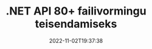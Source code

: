 ---
############################# Static ############################
layout: "product"
date: 2022-11-02T19:37:38
draft: false

product: "Conversion"
product_tag: "conversion"
platform: .NET
platform_tag: net

############################# Head ############################
head_title: "C# .NET Document Conversion API | Teisendage PDF Wordi Excel PPTX HTML-pildid"
head_description: "C# .NET Document Conversion API. Teisendage PDF Wordi DOC DOCX, Exceli arvutustabelid PPT PPTX, HTML, PSD, MPT MPP, MSG EMLX, AutoCAD ja pildifailivormingud."

############################# Header ############################
title: ".NET API 80+ failivormingu teisendamiseks"
description: "Lihtne API dokumentide ja kujutiste teisendamise funktsioonide integreerimiseks .NET-i rakendustesse ilma välist tarkvara installimata."
button:
    enable: true
    icon: "fas fa-arrow-down"
    label: "Laadige alla tasuta prooviversioon"
    link: "https://downloads.groupdocs.com/conversion/net"

############################# SubMenu ############################
submenu:
    enable: true
    
    left:
        img_alt: "GroupDocs.Conversion for .NET"
        image: "https://www.groupdocs.cloud/templates/groupdocs/images/product-logos/groupdocs-conversion-net.png"
        product: "GroupDocs.Conversion"
        platform: ".NET"

    middle:
        button:
            # button loop
            - link: "#overview"
              text: "Ülevaade"

            # button loop
            - link: "#features"
              text: "Funktsioonid"

            # button loop
            - link: "#support"
              text: "Toetus"

            # button loop
            - link: "https://products.groupdocs.app/conversion"
              text: "Live demo"

            # button loop
            - link: "https://purchase.groupdocs.com/pricing/conversion/net"
              text: "Hinnakujundus"

    right:
        link_download: "https://downloads.groupdocs.com/conversion"
        link_learn: "https://docs.groupdocs.com/conversion/net/"
        link_buy: "https://purchase.groupdocs.com"

############################# Overview ############################
overview:
    enable: true
    content: |
      GroupDocs.Conversion for .NET pakub lihtsat API-liideste komplekti, mis võimaldab arendajatel luua võimsaid dokumentide teisendamise rakendusi C#-s, ASP.NET-is ja muudes .NET-iga seotud tehnoloogiates. GroupDocs.Conversion for .NET API pakub teie lõppkasutajatele kiiret, tõhusat ja usaldusväärset failide teisendamise lahendust. See toetab täpsete teisenduste sooritamist kõigi populaarsete äridokumentide vormingute vahel, sealhulgas: PDF, HTML, e-post, Microsoft Wordi dokumendid, Exceli arvutustabelid, PowerPointi esitlused, Project, Photoshop, CorelDraw, AutoCAD, diagrammid, rasterpildi failivormingud ja palju muud. Dokumendikonverteri teek tuvastab automaatselt lähtedokumendi vormingu ja annab teile täieliku kontrolli, et teisendada kas kogu dokument või konkreetsed lehed soovitud väljundvormingusse. Lihtsam on asendada puuduvad fondid eelistatutega ja lisada teksti või pildi vesimärke mis tahes dokumendilehele.

      GroupDocs.Conversion for .NET saab kasutada rakenduste arendamiseks mis tahes arenduskeskkonnas, mis sihib .NET-platvormi. See ühildub kõigi .NET-põhiste keeltega ja toetab populaarseid operatsioonisüsteeme (Windows, Linux, MacOS), kuhu saab installida Mono või .NET raamistikke (sh .NET Core).
    tabs:
      enable: true
      
      ## TAB ONE ##
      tab_one:
        description: |
          Järgmine on toote GroupDocs.Conversion for .NET ülevaade:
        
        right:
          enable: true
          icon: "fab fa-html5"
          title: "Ülevaade"
          content: |
            * Failitüübi automaatne tuvastamine
            * Teisenda dokumendid
            * Teisenda esitlusi
            * Teisendage arvutustabeleid
            * Teisendage rasterpildid
            * Teisendage PDF-dokumendid
            * Teisendage muid vorminguid
            * Rakenda vesimärk
            * Määrake faili parool
            * Kohanda konversiooni

      ## TAB TWO ##
      tab_two:
        description: |
          GroupDocs.Conversion for .NET toetab teisendamist kõigi populaarsete ja sageli kasutatavate [dokumendifailivormingute](https://docs.groupdocs.com/conversion/net/supported-document-formats/) vahel.

        left:
          enable: true
          table:
            # table loop
            - title: "Teisenda asukohast:"
              content: |
                * **Dokumendid**: DOC, DOCX, DOCM, DOT, DOTX, DOTM, RTF, TXT, ODT, OTT
                * **Arvutustabelid**: XLS, XLSX, XLSM, XLSB, CSV, XLS2003, ODS, TSV, XLT, XLTX, XLTM, XLAM, FODS, SXC
                * **Esitlused**: PPT, PPTX, PPS, PPSX, ODP, POT, POTX, POTM, PPTM, PPSM, FODP
                * **Pildid**: TIF, TIFF, JPG, JPEG, PNG, GIF, BMP, ICO, DIB, JPC, JPEG-LS, JPEG2000
                * **Kaasaskantav**: PDF, XPS, OXPS, EPUB
                * **HTML**: HTM, HTML, MHTML
                * **Metafailid**: EMZ, WMZ
                * **PhotoShop**: PSD
                * **Projekt**: MPP, MPT, MPX
                * **Outlook**: PST, OST
                * **E-post**: MSG, EML, EMLX
                * **Diagrammid**: VSD, VSDX, VSDM, VSS, VSSM, VST, VSTM, VSX, VTX, VDW, VDX, SVG, SVGZ
                * **AutoCAD**: DXF, DWG, DWF, STL, IFC, DWT
                * **PostScript**: EPS, PS, PSL, CGM
                * **CorelDRAW**: CDR, CMX
                * **Muu**: VCF, PLT, LGS, OTG, MD, AI, LOG

        right:
          enable: true
          table:
            # table loop
            - title: "Teisenda:"
              content: |
                * **Dokumendid**: DOC, DOCX, DOCM, DOT, DOTX, DOTM, RTF, TXT, ODT, OTT
                * **Arvutustabelid**: XLS, XLSX, XLSM, XLSB, CSV, XLS2003, TSV, XLTX, ODS, XLAM, FODS, DIF, SXC
                * **Esitlused**: PPT, PPTX, PPS, PPSX, ODP, POTX, POTM, PPTM, PPSM, FODP
                * **Pildid**: TIF, TIFF, JPG, JPEG, PNG, GIF, BMP, ICO, JPEG2000
                * **Metafailid**: EMF, WMF, EMZ, WMZ
                * **Diagrammid**: SVGZ
                * **Kaasaskantav**: PDF, XPS
                * **HTML**: HTM, HTML, MHTML
                **Muu**: MD

      ## TAB THREE ##
      tab_three:
        description: |
          GroupDocs.Conversion for .NET toetab järgmisi operatsioonisüsteeme, raamistikke ja paketihaldureid:
      
        left:
          enable: true
          table:
            # table loop
            - icon: "fab fa-windows"
              title: "Operatsioonisüsteemid"
              content: |
                Windows Desktop, Windows Server, Windows Azure, Linux, MacOS

            # table loop
            - icon: "fas fa-code"
              title: "Toetatud raamistikud"
              content: |
                Frameworks: .NET Framework, .NET Standard, .NET Core, Mono

        right:
          enable: true
          table:
            # table loop
            - icon: "fas fa-box"
              title: "Paketihaldur"
              content: |
                Nuget

            # table loop
            - icon: "fas fa-tools"
              title: "Paketihaldur"
              content: |
                Microsoft Visual Studio, Xamarin, MonoDevelop

############################# Features ############################
features:
    enable: true
    title: "Toote GroupDocs.Conversion for .NET funktsioonid"

    feature:
      # feature loop
      - icon: "fas fa-copy"
        content: "Lihtne integreerimine ja mõõdetud litsentsimine"

      # feature loop
      - icon: "fas fa-eye"
        content: "Määrake sõnadeks, slaidideks või lahtriteks teisendamisel suumi vaikevalik"

      # feature loop
      - icon: "fas fa-bolt"
        content: "Teisendage kõikideks populaarseteks rasterkujutise vorminguteks ja määrake pildi DPI, kõrgus ja laius"
      
      # feature loop
      - icon: "fas fa-file-powerpoint"
        content: "Teisendage PDF ja pilt halltooniks ja lineariseerige PDF-dokument veebi jaoks"

      # feature loop
      - icon: "fas fa-code"
        content: "Määrake järjehoidjate tase, päise tase ja laiendatud tase Wordi PDF-/XPS-i teisendamisel"

      # feature loop
      - icon: "fas fa-cloud"
        content: "Konverteerige ja asetage vesimärk teisendatud dokumenti teksti taga kuvatava taustana"

      # feature loop
      - icon: "fas fa-remove-format"
        content: "Renderdage meili päis meilist teisendamise ajal"

      # feature loop
      - icon: "fas fa-comment-slash"
        content: "Kohandatud fondikataloogide määramine ja fondi selgesõnaline laadimine/asendamine dokumendi teisendamise ajal"

      # feature loop
      - icon: "fas fa-location-arrow"
        content: "Määrake vaikefont, et asendada puuduvad fondid dokumentide, slaidide ja arvutustabelite teisendamiseks"

      # feature loop
      - icon: "fas fa-border-all"
        content: ""

      # feature loop
      - icon: "fas fa-wrench"
        content: "Teisendage arvutustabel ruudustikujoontega ja eemaldage teisendamise ajal slaididelt kommentaarid"

      # feature loop
      - icon: "fas fa-columns"
        content: "Konkreetsete dokumendilehtede teisendamine PDF-vormingus ja konkreetse lahtrivahemiku teisendamine arvutustabelites"

      # feature loop
      - icon: "fas fa-file-word"
        content: "Peidetud lehtede kuvamine ja tühjade ridade ja veergude vahelejätmine arvutustabelite teisendamisel"

      # feature loop
      - icon: "fas fa-envelope"
        content: "Loendage dokumendi lehekülgi kokku ja määrake teisendamise ajal kaitsmata dokumendi parool"

      # feature loop
      - icon: "fas fa-print"
        content: "Võimalus eemaldada PDF-ist märkused ja manustatud failid"

      # feature loop
      - icon: "fas fa-file-archive"
        content: "Looge HTML 5-ga ühilduv märgistus HTML-i teisendamisel"

      # feature loop
      - icon: "fas fa-lock"
        content: "Allika tüübi automaatne tuvastamine ja voost teisendamisel kõigi võimalike konversioonide tagastamine"

      # feature loop
      - icon: "fas fa-file-code"
        content: "Võimalus tagastada iga leht eraldi voos, teisendades PDF- või HTML-vormingusse"
      
      # feature loop
      - icon: "fas fa-fill-drip"
        content: "Kuva/peida märgistus, kommentaarid ja jälgi muudatusi Wordist teisendamise ajal"

      # feature loop
      - icon: "fas fa-file-excel"
        content: "DOCX-i teisendamine Tiff G3-ks varjutamisvalikuga"

      # feature loop
      - icon: "fas fa-heading"
        content: "Teisendage konkreetsed paigutused CAD-dokumendist teisendamisel"

      # feature loop
      - icon: "fas fa-project-diagram"
        content: "Automaatne nimede andmine teisendatud dokumendi failiks salvestamisel"

      # feature loop
      - icon: "fas fa-cube"
        content: "Mõõdetud litsentsimine Toetatakse API kasutuse alusel arveldamiseks"

      # feature loop
      - icon: "fab fa-uncharted"
        content: "Teisendage diagrammid tekstitöötluse failivorminguteks"
      
      # feature loop
      - icon: "fab fa-uncharted"
        content: "HTML-i tekstitöötlusdokumendiks teisendamise ajal lisage leheküljenumbreid"

      # feature loop
      - icon: "fab fa-uncharted"
        content: "Teisendage XML-dokumendid mis tahes vormingusse ilma teisendamata"

      # feature loop
      - icon: "fab fa-uncharted"
        content: "Jälgige faili teisendamise edenemist (algus, lõpp) otse kliendipoolsest rakendusest"

    more_feature:
      # more_feature_loop
      - title: "Teisendage hõlpsalt dokumendivorminguid"
        content: |
          Kasutades GroupDocs.Conversion for .NET, on dokumendi failivormingu teisendamine väga lihtne. Järgmine näide näitab, kuidas teisendada PDF-fail DOC-failiks, kasutades C#:  
            
          {features.more_feature.step1} 
          {features.more_feature.step2} 
          {features.more_feature.step3} 
            
          ```csharp    
           // Laadige teisendamiseks lähtefail DOCX
          var converter = new GroupDocs.Conversion.Converter("input.docx");
          // Valmistage ette sihtvormingu PDF konversioonivalikud
          var convertOptions = converter.GetPossibleConversions()["pdf"].ConvertOptions;
          // Teisenda vormingusse PDF
          converter.Convert("output.pdf", convertOptions);
          ```
            
      # more_feature_loop
      - title: "Teisendamine pildivormingutesse"
        content: "GroupDocs.Conversion for .NET saab kasutada rakenduste arendamiseks mis tahes arenduskeskkonnas, mis sihib .NET-platvormi. See ühildub kõigi .NET-põhiste keeltega ja toetab populaarseid operatsioonisüsteeme (Windows, Linux, MacOS), kuhu saab installida Mono või .NET raamistikke (sh .NET Core)."

      # more_feature_loop
      - title: "Toetab erinevaid PDF-vormingu tüüpe"
        content: |
          GroupDocs.Conversion for .NET API toetab dokumentide teisendamist järgmistesse PDF-tüüpidesse/vormingutesse:  
            
          * PdfA_1A
          * PdfA_1B
          * PdfA_2A
          * PdfA_3A
          * PdfA_2B
          * PdfA_2U
          * PdfA_3B
          * PdfA_3U
          * v1_3
          * v1_4
          * v1_5
          * v1_6
          * v1_7
          * PdfX_1A
          * PdfX3

############################# Support ############################
support:
    enable: true

############################# Solutions ############################
solutions:
    enable: true
    title: "GroupDocs.Conversion pakub dokumentide teisendamise API-sid teistele populaarsetele arenduskeskkondadele"

    solution:
        # solution loop
        - img_alt: "GroupDocs.Conversion Java jaoks"
          image: "https://www.groupdocs.cloud/templates/groupdocs/images/product-logos/groupdocs-conversion-java.png"
          product: "GroupDocs.Conversion"
          platform: "Java"
          link: "/conversion/java/"

############################# Back to top ###############################
back_to_top:
  enable: true
---
